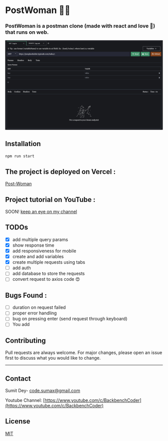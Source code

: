 # PostWoman 👩‍🦰

### PostWoman is a postman clone (made with react and love 💙) that runs on web.

![](https://raw.githubusercontent.com/Dey-Sumit/postwoman-web-app-react/main/__showcase__/home.png)

## Installation

```bash
npm run start
```

## The project is deployed on Vercel :

[Post-Woman](https://postwoman-sandy.vercel.app/)

## Project tutorial on YouTube :

SOON!
[keep an eye on my channel ](https://www.youtube.com/BackbenchCoder)

## TODOs

- [x] add multiple query params
- [x] show response time
- [x] add responsiveness for mobile
- [x] create and add variables
- [x] create multiple requests using tabs
- [ ] add auth
- [ ] add database to store the requests
- [ ] convert request to axios code 😍

## Bugs Found :

- [ ] duration on request failed
- [ ] proper error handling
- [ ] bug on pressing enter (send request through keyboard)
- [ ] You add

## Contributing

Pull requests are always welcome. For major changes, please open an issue first to discuss what you would like to change.

---

## Contact

Sumit Dey- [code.sumax@gmail.com](mailto:code.sumax@gmail.com)

Youtube Channel: [https://www.youtube.com/c/BackbenchCoder](https://www.youtube.com/c/BackbenchCoder)

## License

[MIT](https://choosealicense.com/licenses/mit/)
